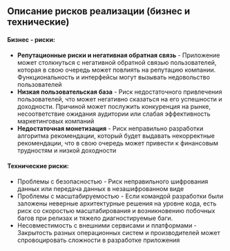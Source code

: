 ## Описание рисков реализации (бизнес и технические)

#### Бизнес - риски: 
* **Репутационные риски и негативная обратная связь** - Приложение может столкнуться с негативной обратной связью пользователей, которая в свою очередь может повлиять на репутацию компании. Функциональность и интерфейсы могут вызывать недовольство пользователей
* **Низкая пользовательская база** - Риск недостаточного привлечения пользователей, что может негативно сказаться на его успешности и доходности. Причиной может послужить конкуренция на рынке, несоответствие ожидания аудитории или слабая эффективность маркетинговых компаний
* **Недостаточная монетизация** - Риск неправильно разработки алгоритма рекомендации, который будет выдавать некорректные рекомендации, что в свою очередь может привести к финансовым трудностям и низкой доходности

#### Технические риски:
* Проблемы с безопасностью - Риск неправильного шифрования данных или передача данных в незашифрованном виде
* Проблемы с масштабируемостью - Если командой разработки были заложены неверные архитектурные решения на уровне кода, есть риск со скоростью масштабирования и возникновению побочных багов при релизах и тяжело диагностируемые баги.
* Несовместимость с внешними сервисами и платформами - Закрытость разных операционных систем и производителей может спровоцировать сложности в разработке приложения
